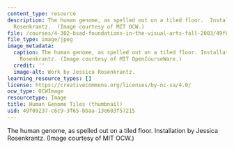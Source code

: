 ```yaml
---
content_type: resource
description: The human genome, as spelled out on a tiled floor.  Installation by Jessica
  Rosenkrantz.  (Image courtesy of MIT OCW.)
file: /courses/4-302-bsad-foundations-in-the-visual-arts-fall-2003/49f09237c6c93f65bbaa13e603f57215_4-302f03-th.jpg
file_type: image/jpeg
image_metadata:
  caption: The human genome, as spelled out on a tiled floor. Installation by Jessica
    Rosenkrantz. (Image courtesy of MIT OpenCourseWare.)
  credit: ''
  image-alt: Work by Jessica Rosenkrantz.
learning_resource_types: []
license: https://creativecommons.org/licenses/by-nc-sa/4.0/
ocw_type: OCWImage
resourcetype: Image
title: Human Genome Tiles (thumbnail)
uid: 49f09237-c6c9-3f65-bbaa-13e603f57215
---
```

The human genome, as spelled out on a tiled floor.  Installation by Jessica Rosenkrantz.  (Image courtesy of MIT OCW.)